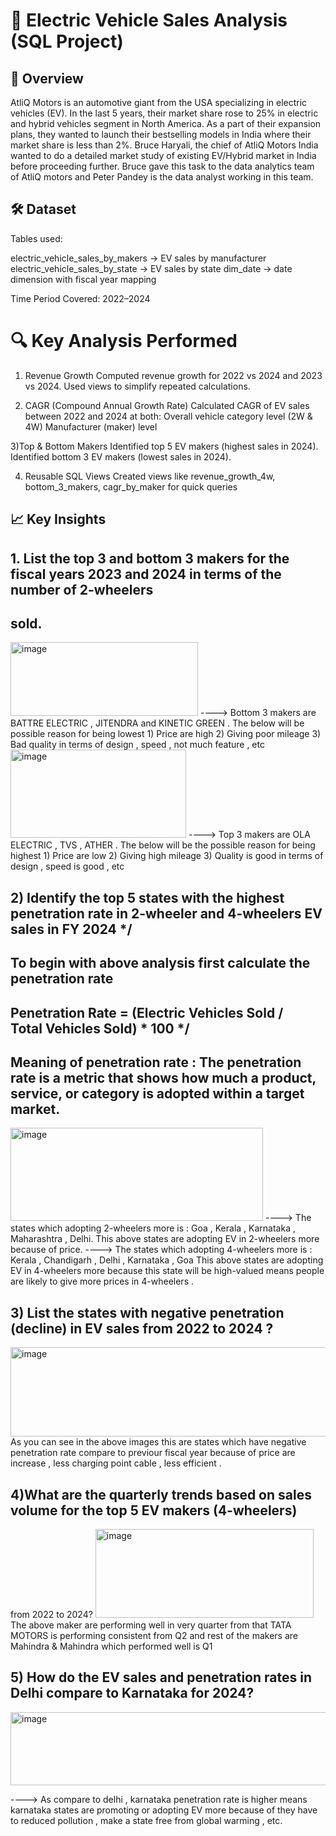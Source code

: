 # 🚗 Electric Vehicle Sales Analysis (SQL Project)

## 📖 Overview
AtliQ Motors is an automotive giant from the USA specializing in electric vehicles (EV). 
In the last 5 years, their market share rose to 25% in electric and hybrid vehicles segment in North America. 
As a part of their expansion plans, they wanted to launch their bestselling models in India where their market 
share is less than 2%. Bruce Haryali, the chief of AtliQ Motors India wanted to do a detailed market study of 
existing EV/Hybrid market in India before proceeding further. 
Bruce gave this task to the data analytics team of AtliQ motors and Peter Pandey is the data analyst working 
in this team.

## 🛠️ Dataset
Tables used:

electric_vehicle_sales_by_makers → EV sales by manufacturer
electric_vehicle_sales_by_state → EV sales by state
dim_date → date dimension with fiscal year mapping

Time Period Covered: 2022–2024

# 🔍 Key Analysis Performed
1) Revenue Growth
Computed revenue growth for 2022 vs 2024 and 2023 vs 2024.
Used views to simplify repeated calculations.

2) CAGR (Compound Annual Growth Rate)
Calculated CAGR of EV sales between 2022 and 2024 at both:
Overall vehicle category level (2W & 4W)
Manufacturer (maker) level

3)Top & Bottom Makers
Identified top 5 EV makers (highest sales in 2024).
Identified bottom 3 EV makers (lowest sales in 2024).

4) Reusable SQL Views
Created views like revenue_growth_4w, bottom_3_makers, cagr_by_maker for quick queries

## 📈 Key Insights

##  1. List the top 3 and bottom 3 makers for the fiscal years 2023 and 2024 in terms of the number of 2-wheelers 
## sold. 

<img width="300" height="118" alt="image" src="https://github.com/user-attachments/assets/fb1684ca-547d-4feb-be00-f0936ef80895" />
----> Bottom 3 makers are BATTRE ELECTRIC , JITENDRA and KINETIC GREEN .
The below will be possible reason for being lowest 
1) Price are high
2) Giving poor mileage
3) Bad quality in terms of design , speed , not much feature , etc

<img width="281" height="141" alt="image" src="https://github.com/user-attachments/assets/52f207a9-e162-4471-b770-fb3208c4a5bd" />
----> Top 3 makers are OLA ELECTRIC , TVS , ATHER .
The below will be the possible reason for being highest
1) Price are low
2) Giving high mileage
3) Quality is good in terms of design , speed is good , etc

##  2) Identify the top 5 states with the highest penetration rate in 2-wheeler and 4-wheelers EV sales in FY 2024 */
## To begin with above analysis first calculate the penetration rate 
## Penetration Rate =  (Electric Vehicles Sold / Total Vehicles Sold) * 100  */
## Meaning of penetration rate : The penetration rate is a metric that shows how much a product, service, or category is adopted within a target market.

<img width="404" height="149" alt="image" src="https://github.com/user-attachments/assets/77ef6ebb-2f64-491f-9ba2-be0dd3569d57" />
----> The states which adopting 2-wheelers more is : Goa , Kerala , Karnataka , Maharashtra , Delhi. 
This above states are adopting EV in 2-wheelers more because of price.
----> The states which adopting 4-wheelers more is : Kerala , Chandigarh , Delhi , Karnataka , Goa 
This above states are adopting EV in 4-wheelers more because this state will be high-valued means people are likely to give more prices in 4-wheelers .

## 3) List the states with negative penetration (decline) in EV sales from 2022 to 2024 ? 

<img width="627" height="143" alt="image" src="https://github.com/user-attachments/assets/b9eed8e6-dcd4-4909-ac15-6df9a853ce7a" />
As you can see in the above images this are states which have negative penetration rate compare to previour fiscal year 
because of price are increase , less charging point cable , less efficient . 

##  4)What are the quarterly trends based on sales volume for the top 5 EV makers (4-wheelers) 
from 2022 to 2024? 
<img width="349" height="142" alt="image" src="https://github.com/user-attachments/assets/09d64b2d-f7b5-428b-ac88-d2daeebaf744" />
The above maker are performing well in very quarter from that TATA MOTORS is performing consistent from Q2 and rest of the makers are Mahindra & Mahindra which 
performed well is Q1 

##  5) How do the EV sales and penetration rates in Delhi compare to Karnataka for 2024? 

<img width="538" height="117" alt="image" src="https://github.com/user-attachments/assets/074625f3-cef1-4b0b-bbb8-25101ce7b6be" />

----> As compare to delhi , karnataka penetration rate is higher means karnataka states are promoting or adopting EV more because of 
they have to reduced pollution , make a state free from global warming , etc. 







